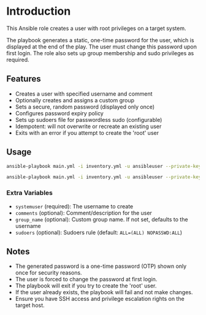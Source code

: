 # Introduction

This Ansible role creates a user with root privileges on a target system.

The playbook generates a static, one-time password for the user, which is displayed at the end of the play. The user must change this password upon first login. The role also sets up group membership and sudo privileges as required.

## Features

- Creates a user with specified username and comment
- Optionally creates and assigns a custom group
- Sets a secure, random password (displayed only once)
- Configures password expiry policy
- Sets up sudoers file for passwordless sudo (configurable)
- Idempotent: will not overwrite or recreate an existing user
- Exits with an error if you attempt to create the 'root' user

## Usage

```sh
ansible-playbook main.yml -i inventory.yml -u ansibleuser --private-key ~/.ssh/id_rsa --become -e "systemuser=rootuser comments='This is a root user'"

ansible-playbook main.yml -i inventory.yml -u ansibleuser --private-key ~/.ssh/id_rsa --become -e "systemuser=rootuser comments='This is a root user with specific group' group_name=mygroup"
```

### Extra Variables

- `systemuser` (required): The username to create
- `comments` (optional): Comment/description for the user
- `group_name` (optional): Custom group name. If not set, defaults to the username
- `sudoers` (optional): Sudoers rule (default: `ALL=(ALL) NOPASSWD:ALL`)

## Notes

- The generated password is a one-time password (OTP) shown only once for security reasons.
- The user is forced to change the password at first login.
- The playbook will exit if you try to create the 'root' user.
- If the user already exists, the playbook will fail and not make changes.
- Ensure you have SSH access and privilege escalation rights on the target host.
